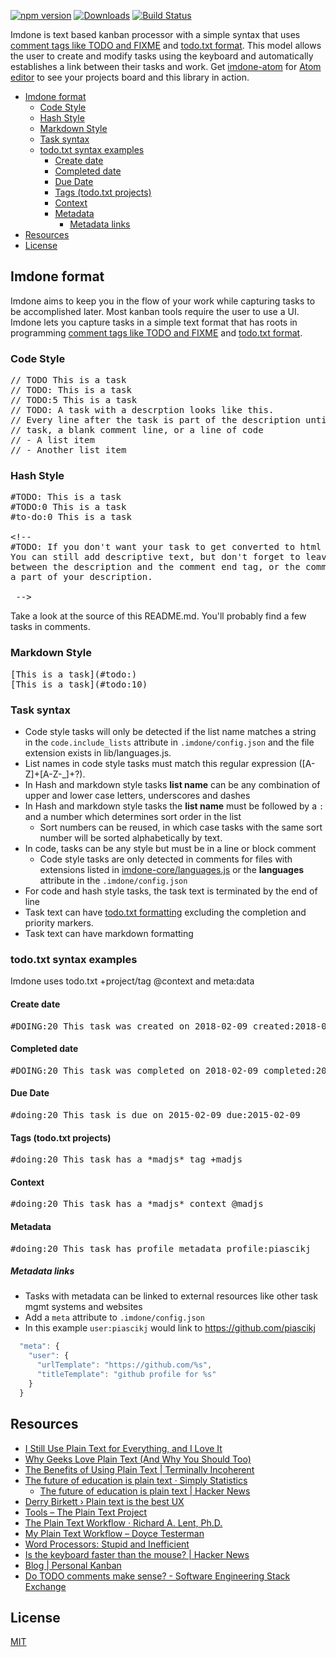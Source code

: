 [![npm version](https://badge.fury.io/js/imdone-core.svg)](https://badge.fury.io/js/imdone-core)
[![Downloads](https://img.shields.io/npm/dm/imdone-core.svg)](https://npmjs.org/package/imdone-core)
[![Build Status](https://travis-ci.org/imdone/imdone-core.png?branch=master)](https://travis-ci.org/imdone/imdone-core)

Imdone is text based kanban processor with a simple syntax that uses [comment tags like TODO and FIXME](https://en.wikipedia.org/wiki/Comment_%28computer_programming%29#Tags) and [todo.txt format](https://github.com/todotxt/todo.txt#todotxt-format). This model allows the user to create and modify tasks using the keyboard and automatically establishes a link between their tasks and work.  Get [imdone-atom](https://atom.io/packages/imdone-atom) for [Atom editor](https://atom.io) to see your projects board and this library in action.

<!-- START doctoc generated TOC please keep comment here to allow auto update -->
<!-- DON'T EDIT THIS SECTION, INSTEAD RE-RUN doctoc TO UPDATE -->


- [Imdone format](#imdone-format)
  - [Code Style](#code-style)
  - [Hash Style](#hash-style)
  - [Markdown Style](#markdown-style)
  - [Task syntax](#task-syntax)
  - [todo.txt syntax examples](#todotxt-syntax-examples)
    - [Create date](#create-date)
    - [Completed date](#completed-date)
    - [Due Date](#due-date)
    - [Tags (todo.txt projects)](#tags-todotxt-projects)
    - [Context](#context)
    - [Metadata](#metadata)
      - [Metadata links](#metadata-links)
- [Resources](#resources)
- [License](#license)

<!-- END doctoc generated TOC please keep comment here to allow auto update -->

## Imdone format
Imdone aims to keep you in the flow of your work while capturing tasks to be accomplished later.  Most kanban tools require the user to use a UI.  Imdone lets you capture tasks in a simple text format that has roots in programming [comment tags like TODO and FIXME](https://en.wikipedia.org/wiki/Comment_%28computer_programming%29#Tags) and [todo.txt format](https://github.com/todotxt/todo.txt#todotxt-format).

### Code Style
<pre>
// TODO This is a task
// TODO: This is a task
// TODO:5 This is a task
// TODO: A task with a descrption looks like this.
// Every line after the task is part of the description until we find another
// task, a blank comment line, or a line of code
// - A list item
// - Another list item
</pre>

### Hash Style
<pre>
&#35;TODO: This is a task
&#35;TODO:0 This is a task
&#35;to-do:0 This is a task

&lt;!--
&#35;TODO: If you don't want your task to get converted to html in markdown files, put it in a comment.
You can still add descriptive text, but don't forget to leave a blank line
between the description and the comment end tag, or the comment end will become
a part of your description.

 --&gt;
</pre>

Take a look at the source of this README.md.  You'll probably find a few tasks in comments.

### Markdown Style
<pre>
&#91;This is a task&#93;&#40;&#35;todo:&#41;
&#91;This is a task&#93;&#40;&#35;todo:10&#41;
</pre>

### Task syntax
- Code style tasks will only be detected if the list name matches a string in the `code.include_lists` attribute in `.imdone/config.json` and the file extension exists in lib/languages.js.
- List names in code style tasks must match this regular expression ([A-Z]+[A-Z-_]+?).
- In Hash and markdown style tasks **list name** can be any combination of upper and lower case letters, underscores and dashes
- In Hash and markdown style tasks the **list name** must be followed by a `:` and a number which determines sort order in the list
  - Sort numbers can be reused, in which case tasks with the same sort number will be sorted alphabetically by text.
- In code, tasks can be any style but must be in a line or block comment
  - Code style tasks are only detected in comments for files with extensions listed in [imdone-core/languages.js](https://github.com/imdone/imdone-core/blob/master/lib/languages.js) or the **languages** attribute in the `.imdone/config.json`
- For code and hash style tasks, the task text is terminated by the end of line
- Task text can have [todo.txt formatting](https://github.com/todotxt/todo.txt) excluding the completion and priority markers.
- Task text can have markdown formatting

<!--  DOING: Add a section about descriptions
### Task Descriptions
Task descriptions are captured from the lines that follow a task.  In code files a description ends when imdone encounters another task or code.  In non-code files the description ends when imdone encounters another task or a blank line.
-->

### todo.txt syntax examples
Imdone uses todo.txt +project/tag @context and meta:data

#### Create date
<pre>
&#35;DOING:20 This task was created on 2018-02-09 created:2018-02-09
</pre>

#### Completed date
<pre>
&#35;DOING:20 This task was completed on 2018-02-09 completed:2018-02-09
</pre>

#### Due Date
<pre>
&#35;doing:20 This task is due on 2015-02-09 due:2015-02-09
</pre>

#### Tags (todo.txt projects)
<pre>
&#35;doing:20 This task has a &#42;madjs&#42; tag +madjs
</pre>

#### Context
<pre>
&#35;doing:20 This task has a &#42;madjs&#42; context @madjs
</pre>

#### Metadata
<pre>
&#35;doing:20 This task has profile metadata profile:piascikj
</pre>

##### Metadata links
- Tasks with metadata can be linked to external resources like other task mgmt systems and websites
- Add a `meta` attribute to `.imdone/config.json`
- In this example `user:piascikj` would link to <https://github.com/piascikj>  

```javascript
  "meta": {
    "user": {
      "urlTemplate": "https://github.com/%s",
      "titleTemplate": "github profile for %s"
    }
  }
```
<!--
#TODO: Add Node.js API SECTION id:28 gh:129 ic:gh
## Node.js API
### Generated Docs
- use [jsdoc3/jsdoc: An API documentation generator for JavaScript.](https://github.com/jsdoc3/jsdoc)
### Examples
- use links to github [examples](https://github.com/imdone-core/tree/master/examples)

-->

<!--
#TODO: Add Contributing Section id:29 gh:130 ic:gh
## Contributing
### Build and Test
### FAQs and BUGs

-->

Resources
----
- [I Still Use Plain Text for Everything, and I Love It](https://lifehacker.com/i-still-use-plain-text-for-everything-and-i-love-it-1758380840)
- [Why Geeks Love Plain Text (And Why You Should Too)](http://www.lifehack.org/articles/technology/why-geeks-love-plain-text-and-why-you-should-too.html)
- [The Benefits of Using Plain Text | Terminally Incoherent](http://www.terminally-incoherent.com/blog/2007/07/18/the-benefits-of-using-plain-text/)
- [The future of education is plain text · Simply Statistics](https://simplystatistics.org/2017/06/13/the-future-of-education-is-plain-text/)
  - [The future of education is plain text | Hacker News](https://news.ycombinator.com/item?id=14545250)
- [Derry Birkett › Plain text is the best UX](http://derrybirkett.com/comment/plain-text-is-the-best-ux/)
- [Tools – The Plain Text Project](https://plaintextproject.online/tools.html)
- [The Plain Text Workflow · Richard A. Lent, Ph.D.](https://richardlent.github.io/post/the-plain-text-workflow/)
- [My Plain Text Workflow – Doyce Testerman](http://doycetesterman.com/index.php/2014/12/my-plain-text-workflow/)
- [Word Processors: Stupid and Inefficient](http://ricardo.ecn.wfu.edu/~cottrell/wp.html)
- [Is the keyboard faster than the mouse? | Hacker News](https://news.ycombinator.com/item?id=14544571)
- [Blog | Personal Kanban](http://personalkanban.com/pk/blog/)
- [Do TODO comments make sense? - Software Engineering Stack Exchange](https://softwareengineering.stackexchange.com/questions/125320/do-todo-comments-make-sense)

License
----

[MIT](LICENSE)

[npm-image]: https://img.shields.io/npm/v/imdone-core.svg
[npm-url]: https://npmjs.org/package/imdone-core
[downloads-image]: https://img.shields.io/npm/dm/imdone-core.svg
[downloads-url]: https://npmjs.org/package/imdone-core
[travis-image]: https://img.shields.io/travis/imdone/imdone-core/master.svg?label=linux
[travis-url]: https://travis-ci.org/imdone/imdone-core

<!--
- #TODO: As a vscode user I would like to see the imdone board in vscode so I can get shit done! +enhancement id:30 gh:132 ic:gh

-->
